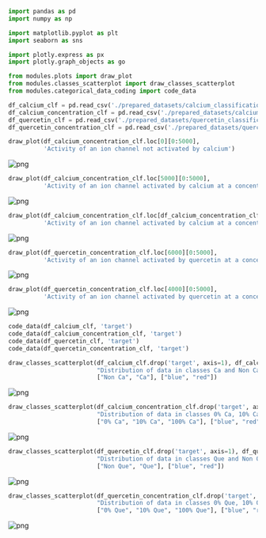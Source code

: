 ```python
import pandas as pd
import numpy as np 

import matplotlib.pyplot as plt
import seaborn as sns 

import plotly.express as px
import plotly.graph_objects as go

from modules.plots import draw_plot
from modules.classes_scatterplot import draw_classes_scatterplot
from modules.categorical_data_coding import code_data
```


```python
df_calcium_clf = pd.read_csv('./prepared_datasets/calcium_classification.csv')
df_calcium_concentration_clf = pd.read_csv('./prepared_datasets/calcium_concentration_classification.csv')
df_quercetin_clf = pd.read_csv('./prepared_datasets/quercetin_classification.csv')
df_quercetin_concentration_clf = pd.read_csv('./prepared_datasets/quercetin_concentration_classification.csv')
```


```python
draw_plot(df_calcium_concentration_clf.loc[0][0:5000],
          'Activity of an ion channel not activated by calcium')
```


    
![png](output_2_0.png)
    



```python
draw_plot(df_calcium_concentration_clf.loc[5000][0:5000], 
          'Activity of an ion channel activated by calcium at a concentration of 10%')
```


    
![png](output_3_0.png)
    



```python
draw_plot(df_calcium_concentration_clf.loc[df_calcium_concentration_clf.shape[0]-1][0:5000], 
          'Activity of an ion channel activated by calcium at a concentration of 100%')
```


    
![png](output_4_0.png)
    



```python
draw_plot(df_quercetin_concentration_clf.loc[6000][0:5000], 
          'Activity of an ion channel activated by quercetin at a concentration of 10%')
```


    
![png](output_5_0.png)
    



```python
draw_plot(df_quercetin_concentration_clf.loc[4000][0:5000], 
          'Activity of an ion channel activated by quercetin at a concentration of 100%')
```


    
![png](output_6_0.png)
    



```python
code_data(df_calcium_clf, 'target')
code_data(df_calcium_concentration_clf, 'target')
code_data(df_quercetin_clf, 'target')
code_data(df_quercetin_concentration_clf, 'target')
```


```python
draw_classes_scatterplot(df_calcium_clf.drop('target', axis=1), df_calcium_clf['target'],
                         "Distribution of data in classes Ca and Non Ca",
                         ["Non Ca", "Ca"], ["blue", "red"])
```


    
![png](output_8_0.png)
    



```python
draw_classes_scatterplot(df_calcium_concentration_clf.drop('target', axis=1), df_calcium_concentration_clf['target'],
                         "Distribution of data in classes 0% Ca, 10% Ca, and 100% Ca",
                         ["0% Ca", "10% Ca", "100% Ca"], ["blue", "red", "green"])
```


    
![png](output_9_0.png)
    



```python
draw_classes_scatterplot(df_quercetin_clf.drop('target', axis=1), df_quercetin_clf['target'],
                         "Distribution of data in classes Que and Non Que",
                         ["Non Que", "Que"], ["blue", "red"])
```


    
![png](output_10_0.png)
    



```python
draw_classes_scatterplot(df_quercetin_concentration_clf.drop('target', axis=1), df_quercetin_concentration_clf['target'],
                         "Distribution of data in classes 0% Que, 10% Que, and 100% Que",
                         ["0% Que", "10% Que", "100% Que"], ["blue", "red", "green"])
```


    
![png](output_11_0.png)
    



```python

```
